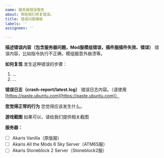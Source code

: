 ```yaml
---
name: 服务器错误报告
about: 帮助我们修复错误。
title: 错误问题模板
labels: ''
assignees: ''

---
```


**描述错误内容（包含服务器问题，Mod服模组错误，插件服插件失效、错误）**
错误内容，比如指令执行不正确，模组服意外崩溃等。

**如何复现**
发生这种错误的步骤：
1. ...
2. ...

**错误日志（crash-report/latest.log）**
错误日志内容。（请使用 [https://paste.ubuntu.com](https://paste.ubuntu.com)）

**您觉得正常的行为**
您觉得应该发生什么。

**游戏截图**
如果可以，请给我们提供相关截图

**服务器：**
- [ ] Akaris Vanilla（原版服）
- [ ] Akaris All the Mods 6 Sky Server（ATM6S服）
- [ ] Akaris Stoneblock 2 Server（Stoneblock2服）
